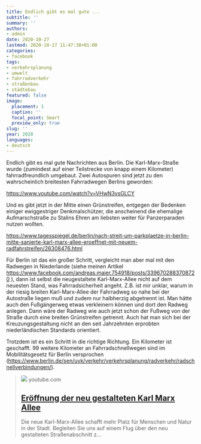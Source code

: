 ```yaml
---
title: Endlich gibt es mal gute ...
subtitle: ''
summary: ''
authors:
- admin
date: 2020-10-27
lastmod: 2020-10-27 11:47:38+01:00
categories:
- facebook
tags:
- verkehrsplanung
- umwelt
- fahrradverkehr
- straßenbau
- städtebau
featured: false
image:
  placement: 1
  caption: ''
  focal_point: Smart
  preview_only: true
slug: ''
year: 2020
languages:
- deutsch
---
```


Endlich gibt es mal gute Nachrichten aus Berlin. Die Karl-Marx-Straße wurde (zumindest auf einer Teilstrecke von knapp einem Kilometer) fahrradfreundlich umgebaut. Zwei Autospuren sind jetzt zu den wahrscheinlich breitesten Fahrradwegen Berlins geworden:

https://www.youtube.com/watch?v=VHwN3vsGLCY

Und es gibt jetzt in der Mitte einen Grünstreifen, entgegen der Bedenken einiger ewiggestriger Denkmalschützer, die anscheinend die ehemalige Aufmarschstraße zu Stalins Ehren am liebsten weiter für Panzerparaden nutzen wollten. 

https://www.tagesspiegel.de/berlin/nach-streit-um-parkplaetze-in-berlin-mitte-sanierte-karl-marx-allee-eroeffnet-mit-neuem-radfahrstreifen/26308476.html

Für Berlin ist das ein großer Schritt, vergleicht man aber mal mit den Radwegen in Niederlande (siehe meinen Artikel
https://www.facebook.com/andreas.maier.754918/posts/3396702883708720 ), dann ist selbst die neugestaltete Karl-Marx-Allee nicht auf dem neuesten Stand, was Fahrradsicherheit angeht. Z.B. ist mir unklar, warum in der riesig breiten Karl-Marx-Allee der Fahrradweg so nahe bei der Autostraße liegen muß und zudem nur halbherzig abgetrennt ist. Man hätte auch den Fußgängerweg etwas verkleinern können und dort den Radweg anlegen. Dann wäre der Radweg wie auch jetzt schon der Fußweg von der Straße durch eine breiten Grünstreifen getrennt. Auch hat man sich bei der Kreuzungsgestaltung nicht an den seit Jahrzehnten erprobten niederländischen Standards orientiert. 

Trotzdem ist es ein Schritt in die richtige Richtung. Ein Kilometer ist geschafft. 99 weitere Kilometer an Fahrradschnellwegen sind im Mobilitätsgesetz für Berlin versprochen (https://www.berlin.de/sen/uvk/verkehr/verkehrsplanung/radverkehr/radschnellverbindungen/).
> [![](https://i.ytimg.com/vi/VHwN3vsGLCY/hqdefault.jpg)](https://www.youtube.com/watch?v=VHwN3vsGLCY)
> youtube.com
> ## [Eröffnung der neu gestalteten Karl Marx Allee](https://www.youtube.com/watch?v=VHwN3vsGLCY)
>
>Die neue Karl-Marx-Allee schafft mehr Platz für Menschen und Natur in der Stadt. Begleiten Sie uns auf einem Flug über den neu gestalteten Straßenabschnitt z...